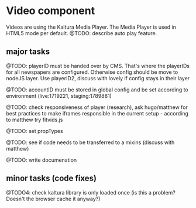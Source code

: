 # Video component

Videos are using the Kaltura Media Player. The Media Player is used in HTML5 mode per default.
@TODO: describe auto play feature.

## major tasks

@TODO: playerID must be handed over by CMS. That's where the playerIDs for all newspapers are configured. Otherwise config should be move to nodeJS layer. Use playerID2, discuss with lovely if config stays in their layer

@TODO: accountID must be stored in global config and be set according to environment (live:1719221, staging:1789881)

@TODO: check responsiveness of player (research), ask hugo/matthew for best practices to make iframes responsible in the current setup - according to matthew try fitvids.js

@TODO: set propTypes

@TODO: see if code needs to be transferred to a mixins (discuss with matthew)

@TODO: write documenation

## minor tasks (code fixes)

@TODO4: check kaltura library is only loaded once (is this a problem? Doesn't the browser cache it anyway?)

